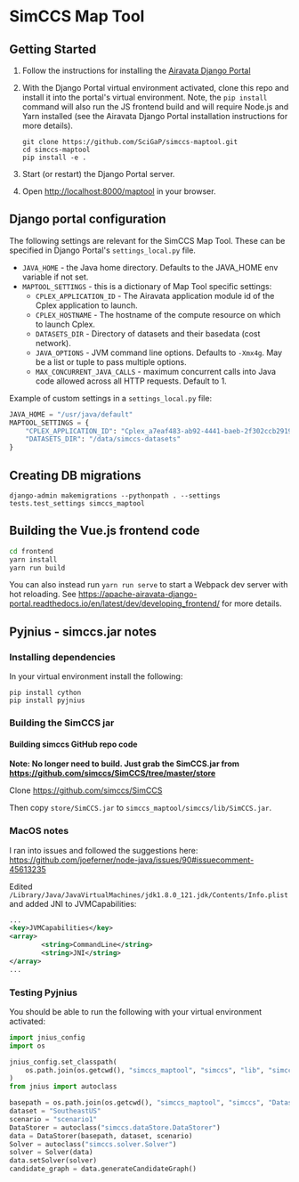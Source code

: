 # SimCCS Map Tool

## Getting Started

1. Follow the instructions for installing the
   [Airavata Django Portal](https://github.com/apache/airavata-django-portal)
2. With the Django Portal virtual environment activated, clone this repo and
   install it into the portal's virtual environment. Note, the `pip install`
   command will also run the JS frontend build and will require Node.js and Yarn
   installed (see the Airavata Django Portal installation instructions for more
   details).

   ```
   git clone https://github.com/SciGaP/simccs-maptool.git
   cd simccs-maptool
   pip install -e .
   ```

3. Start (or restart) the Django Portal server.
4. Open <http://localhost:8000/maptool> in your browser.

## Django portal configuration

The following settings are relevant for the SimCCS Map Tool. These can be
specified in Django Portal's `settings_local.py` file.

- `JAVA_HOME` - the Java home directory. Defaults to the JAVA_HOME env variable
  if not set.
- `MAPTOOL_SETTINGS` - this is a dictionary of Map Tool specific settings:
  - `CPLEX_APPLICATION_ID` - The Airavata application module id of the Cplex
    application to launch.
  - `CPLEX_HOSTNAME` - The hostname of the compute resource on which to launch
    Cplex.
  - `DATASETS_DIR` - Directory of datasets and their basedata (cost network).
  - `JAVA_OPTIONS` - JVM command line options. Defaults to `-Xmx4g`. May be a
    list or tuple to pass multiple options.
  - `MAX_CONCURRENT_JAVA_CALLS` - maximum concurrent calls into Java code
    allowed across all HTTP requests. Default to 1.

Example of custom settings in a `settings_local.py` file:

```python
JAVA_HOME = "/usr/java/default"
MAPTOOL_SETTINGS = {
    "CPLEX_APPLICATION_ID": "Cplex_a7eaf483-ab92-4441-baeb-2f302ccb2919",
    "DATASETS_DIR": "/data/simccs-datasets"
}
```

## Creating DB migrations

```
django-admin makemigrations --pythonpath . --settings tests.test_settings simccs_maptool
```

## Building the Vue.js frontend code

```bash
cd frontend
yarn install
yarn run build
```

You can also instead run `yarn run serve` to start a Webpack dev server with hot
reloading. See
https://apache-airavata-django-portal.readthedocs.io/en/latest/dev/developing_frontend/
for more details.

## Pyjnius - simccs.jar notes

### Installing dependencies

In your virtual environment install the following:

```
pip install cython
pip install pyjnius
```

### Building the SimCCS jar

#### Building simccs GitHub repo code

**Note: No longer need to build. Just grab the SimCCS.jar from
https://github.com/simccs/SimCCS/tree/master/store**

Clone https://github.com/simccs/SimCCS

Then copy `store/SimCCS.jar` to `simccs_maptool/simccs/lib/SimCCS.jar`.

### MacOS notes

I ran into issues and followed the suggestions here:
https://github.com/joeferner/node-java/issues/90#issuecomment-45613235

Edited `/Library/Java/JavaVirtualMachines/jdk1.8.0_121.jdk/Contents/Info.plist`
and added JNI to JVMCapabilities:

```xml
...
<key>JVMCapabilities</key>
<array>
        <string>CommandLine</string>
        <string>JNI</string>
</array>
...
```

### Testing Pyjnius

You should be able to run the following with your virtual environment activated:

```python
import jnius_config
import os

jnius_config.set_classpath(
    os.path.join(os.getcwd(), "simccs_maptool", "simccs", "lib", "simccs-app-1.0-jar-with-dependencies.jar"),
)
from jnius import autoclass

basepath = os.path.join(os.getcwd(), "simccs_maptool", "simccs", "Datasets")
dataset = "SoutheastUS"
scenario = "scenario1"
DataStorer = autoclass("simccs.dataStore.DataStorer")
data = DataStorer(basepath, dataset, scenario)
Solver = autoclass("simccs.solver.Solver")
solver = Solver(data)
data.setSolver(solver)
candidate_graph = data.generateCandidateGraph()
```
